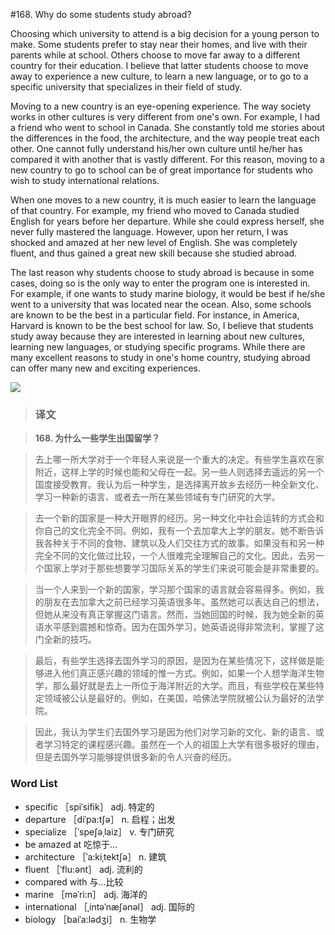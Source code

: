 #168. Why do some students study abroad?

Choosing which university to attend is a big decision for a young person to make. Some students prefer to stay near their homes, and live with their parents while at school. Others choose to move far away to a different country for their education. I believe that latter students choose to move away to experience a new culture, to learn a new language, or to go to a specific university that specializes in their field of study.

Moving to a new country is an eye-opening experience. The way society works in other cultures is very different from one's own. For example, I had a friend who went to school in Canada. She constantly told me stories about the differences in the food, the architecture, and the way people treat each other. One cannot fully understand his/her own culture until he/her has compared it with another that is vastly different. For this reason, moving to a new country to go to school can be of great importance for students who wish to study international relations.

When one moves to a new country, it is much easier to learn the language of that country. For example, my friend who moved to Canada studied English for years before her departure. While she could express herself, she never fully mastered the language. However, upon her return, I was shocked and amazed at her new level of English. She was completely fluent, and thus gained a great new skill because she studied abroad.

The last reason why students choose to study abroad is because in some cases, doing so is the only way to enter the program one is interested in. For example, if one wants to study marine biology, it would be best if he/she went to a university that was located near the ocean. Also, some schools are known to be the best in a particular field. For instance, in America, Harvard is known to be the best school for law. So, I believe that students study away because they are interested in learning about new cultures, learning new languages, or studying specific programs. While there are many excellent reasons to study in one's home country, studying abroad can offer many new and exciting experiences.

![](images/TOEFL-iBT-High-Score-Essays-168.jpg)

> ### 译文

> **168. 为什么一些学生出国留学？**

> 去上哪一所大学对于一个年轻人来说是一个重大的决定。有些学生喜欢在家附近，这样上学的时候也能和父母在一起。另一些人则选择去遥远的另一个国度接受教育。我认为后一种学生，是选择离开故乡去经历一种全新文化、学习一种新的语言、或者去一所在某些领域有专门研究的大学。

> 去一个新的国家是一种大开眼界的经历。另一种文化中社会运转的方式会和你自己的文化完全不同。例如，我有一个去加拿大上学的朋友。她不断告诉我各种关于不同的食物、建筑以及人们交往方式的故事。如果没有和另一种完全不同的文化做过比较，一个人很难完全理解自己的文化。因此，去另一个国家上学对于那些想要学习国际关系的学生们来说可能会是非常重要的。

> 当一个人来到一个新的国家，学习那个国家的语言就会容易得多。例如，我的朋友在去加拿大之前已经学习英语很多年。虽然她可以表达自己的想法，但她从来没有真正掌握这门语言。然而，当她回国的时候，我为她全新的英语水平感到震撼和惊奇。因为在国外学习，她英语说得非常流利，掌握了这门全新的技巧。

> 最后，有些学生选择去国外学习的原因，是因为在某些情况下，这样做是能够进入他们真正感兴趣的领域的惟一方式。例如，如果一个人想学海洋生物学，那么最好就是去上一所位于海洋附近的大学。而且，有些学校在某些特定领域被公认是最好的。例如，在美国，哈佛法学院就被公认为最好的法学院。

> 因此，我认为学生们去国外学习是因为他们对学习新的文化、新的语言、或者学习特定的课程感兴趣。虽然在一个人的祖国上大学有很多极好的理由，但是去国外学习能够提供很多新的令人兴奋的经历。

### Word List

 * specific ［spiˈsifik］ adj. 特定的
 * departure ［diˈpa:tʃə］ n. 启程；出发
 * specialize ［ˈspeʃəˌlaiz］ v. 专门研究
 * be amazed at 吃惊于…
 * architecture ［ˈa:kiˌtektʃə］ n. 建筑
 * fluent ［ˈflu:ənt］ adj. 流利的
 * compared with 与…比较
 * marine ［məˈri:n］ adj. 海洋的
 * international ［ˌintəˈnæʃənəl］ adj. 国际的
 * biology ［baiˈa:lədʒi］ n. 生物学
